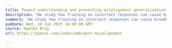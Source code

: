 ```yaml
---
title: Toward understanding and preventing misalignment generalization
description: "We study how training on incorrect responses can cause broader misalignment in language models and identify an internal feature driving this behavior—one that can be reversed with minimal fine-tuning."
summary: "We study how training on incorrect responses can cause broader misalignment in language models and identify an internal feature driving this behavior—one that can be reversed with minimal fine-tuning."
pubDate: Wed, 18 Jun 2025 10:00:00 GMT
source: OpenAI Blog
url: https://openai.com/index/emergent-misalignment

---
```


